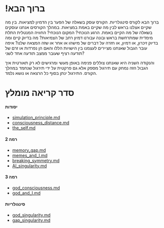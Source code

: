 !ברוך הבא
====

ברוך הבא לקורס סינגולריות. הקורס עוסק בשאלה של הפער בין הדמיון למציאות. בין מה שקיים אצלנו בראש לבין מה שקיים באמת במציאות. במהלך הקורסים אנחנו עוסקים בשאלה של מה הקיים באמת. הרגע הנוכחי? המקום הנוכחי? החוויה המנטלית התלת מימדית שמתרחשת בראש ובונה עבורנו דמיון רחב של הצמיאות? מה בדיוק קיים ומה בדיוק זיכרון, או דמיון, או חזרה על דברים של מישהו או אחר או שזה המצאה שלנו? איפה עובר הגבול שאנחנו מציירים לעצמנו בין הישויות הללו והאם הן נפרדות או זרם של תודעה רציף שעובר ממצב תודעה אחד לשני? 

והנקודה השניה היא שאנחנו צוללים פנימה באופן מעשי ומרגישים לא רק תאורטית איך הגבול הזה נמחק עם תירגול מספק אלא גם פרקטית על ידי תירגול שנחמד במהלך הקורס. התירגול ינתן בסוף כל הרצאה או נושא נלמד. 


סדר קריאה מומלץ
=====

#### יסודות

- [simulation_principle.md](simulation_principle.md)
- [consciousness_distance.md](consciousness_distance.md)
- [the_self.md](the_self.md)

#### רמה 2
- [memory_gap.md](memory_gap.md)
- [memes_and_I.md](memes_and_I.md)
- [breaking_symmetry.md](breaking_symmetry.md)
- [AI_singularity.md](AI_singularity.md)

#### רמה 3
- [god_consciousness.md](god_consciousness.md)
- [god_and_I.md](god_and_I.md)

#### סינגולריות
- [god_singularity.md](god_singularity.md)
- [gap_singularity.md](gap_singularity.md)

